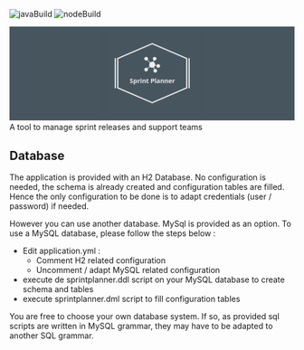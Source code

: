![javaBuild](https://github.com/Vilth83/sprint-planner/workflows/Java%20CI/badge.svg?push) ![nodeBuild](https://github.com/Vilth83/sprint-planner/workflows/Node%20CI/badge.svg?push)

![sprintplanner-banner](https://github.com/Vilth83/sprint-planner/blob/master/project-resources/img/linkedin_banner_image_2.png)
A tool to manage sprint releases and support teams

## Database
The application is provided with an H2 Database. No configuration is needed, the schema is already created and configuration tables are filled. Hence the only configuration to be done is to adapt credentials (user / password) if needed.

However you can use another database. MySql is provided as an option. To use a MySQL database, please follow the steps below :
- Edit application.yml :
  - Comment H2 related configuration
  - Uncomment / adapt MySQL related configuration
- execute de sprintplanner.ddl script on your MySQL database to create schema and tables
- execute sprintplanner.dml script to fill configuration tables

You are free to choose your own database system. If so, as provided sql scripts are written in MySQL grammar, they may have to be adapted to another SQL grammar.
